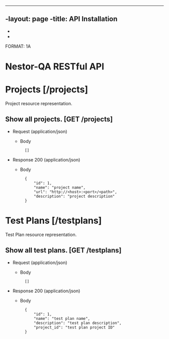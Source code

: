 ----
-layout: page
-title: API Installation
----
-
-
FORMAT: 1A

# Nestor-QA RESTful API

# Projects [/projects]
Project resource representation.

## Show all projects. [GET /projects]


+ Request (application/json)
    + Body

            []

+ Response 200 (application/json)
    + Body

            {
                "id": 1,
                "name": "project name",
                "url": "http://<host>:<port>/<path>",
                "description": "project description"
            }

# Test Plans [/testplans]
Test Plan resource representation.

## Show all test plans. [GET /testplans]


+ Request (application/json)
    + Body

            []

+ Response 200 (application/json)
    + Body

            {
                "id": 1,
                "name": "test plan name",
                "description": "test plan description",
                "project_id": "test plan project ID"
            }
